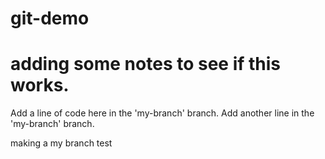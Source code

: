 # git-demo

# adding some notes to see if this works.

Add a line of code here in the 'my-branch' branch.
Add another line in the 'my-branch' branch.

making a my branch test 
